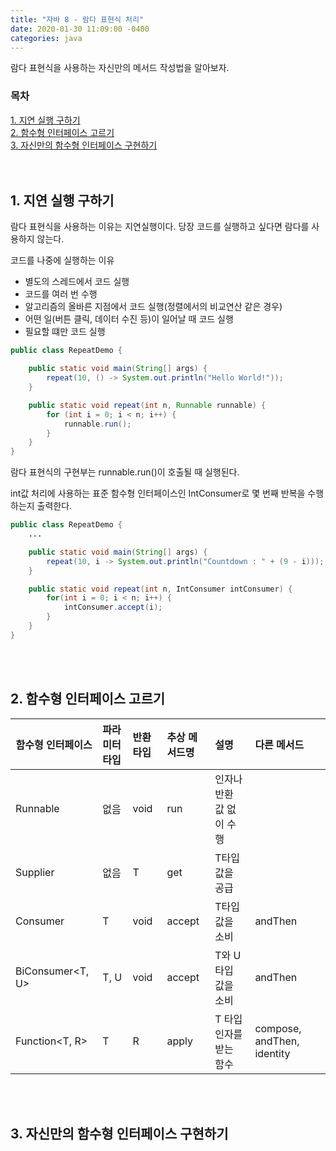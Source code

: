 ```yaml
---
title: "자바 8 - 람다 표현식 처리"
date: 2020-01-30 11:09:00 -0400
categories: java
---
```


람다 표현식을 사용하는 자신만의 메서드 작성법을 알아보자.

### 목차
[1. 지연 실행 구하기](#1-지연-실행-구하기)<br>
[2. 함수형 인터페이스 고르기](#2-함수형-인터페이스-고르기)<br>
[3. 자신만의 함수형 인터페이스 구현하기](#3-자신만의-함수형-인터페이스-구현하기)<br>
<br><br>


## 1. 지연 실행 구하기
람다 표현식을 사용하는 이유는 지연실행이다. 당장 코드를 실행하고 싶다면 람다를 사용하지 않는다.

코드를 나중에 실행하는 이유
- 별도의 스레드에서 코드 실행
- 코드를 여러 번 수행
- 알고리즘의 올바른 지점에서 코드 실행(정렬에서의 비교연산 같은 경우)
- 어떤 일(버튼 클릭, 데이터 수진 등)이 일어날 때 코드 실행
- 필요할 떄만 코드 실행

```java
public class RepeatDemo {

    public static void main(String[] args) {
        repeat(10, () -> System.out.println("Hello World!"));
    }

    public static void repeat(int n, Runnable runnable) {
        for (int i = 0; i < n; i++) {
            runnable.run();
        }
    }
}
```
람다 표현식의 구현부는 runnable.run()이 호출될 때 실행된다.

int값 처리에 사용하는 표준 함수형 인터페이스인 IntConsumer로 몇 번째 반복을 수행하는지 출력한다.
```java
public class RepeatDemo {
    ...

    public static void main(String[] args) {
        repeat(10, i -> System.out.println("Countdown : " + (9 - i)));
    }

    public static void repeat(int n, IntConsumer intConsumer) {
        for(int i = 0; i < n; i++) {
            intConsumer.accept(i);
        }
    }
}

```

<br><br>

## 2. 함수형 인터페이스 고르기
| 함수형 인터페이스 | 파라미터 타입 | 반환 타입 | 추상 메서드명 | 설명 | 다른 메서드
|---|:---|:---|:---|:---|:---|
| Runnable | 없음 | void | run | 인자나 반환 값 없이 수행 |
| Supplier<T> | 없음 | T | get | T타입 값을 공급 |
| Consumer<T> | T | void | accept | T타입 값을 소비 | andThen
| BiConsumer<T, U> | T, U | void | accept | T와 U타입 값을 소비 | andThen
| Function<T, R> | T | R | apply | T 타입 인자를 받는 함수 | compose, andThen, identity

<br><br>

## 3. 자신만의 함수형 인터페이스 구현하기

<br><br>